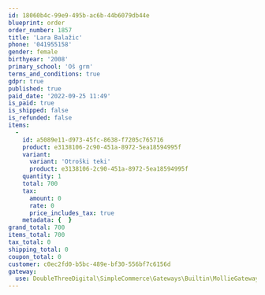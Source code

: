 ```yaml
---
id: 18060b4c-99e9-495b-ac6b-44b6079db44e
blueprint: order
order_number: 1857
title: 'Lara Balažic'
phone: '041955158'
gender: female
birthyear: '2008'
primary_school: 'Oš grm'
terms_and_conditions: true
gdpr: true
published: true
paid_date: '2022-09-25 11:49'
is_paid: true
is_shipped: false
is_refunded: false
items:
  -
    id: a5089e11-d973-45fc-8638-f7205c765716
    product: e3138106-2c90-451a-8972-5ea18594995f
    variant:
      variant: 'Otroški teki'
      product: e3138106-2c90-451a-8972-5ea18594995f
    quantity: 1
    total: 700
    tax:
      amount: 0
      rate: 0
      price_includes_tax: true
    metadata: {  }
grand_total: 700
items_total: 700
tax_total: 0
shipping_total: 0
coupon_total: 0
customer: c0ec2fd0-b5bc-489e-bf30-556bf7c6156d
gateway:
  use: DoubleThreeDigital\SimpleCommerce\Gateways\Builtin\MollieGateway
---
```

